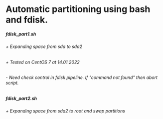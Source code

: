 # Automatic partitioning using bash and fdisk.
##### fdisk_part1.sh
###### + Expanding space from sda to sda2
###### + Tested on CentOS 7 at 14.01.2022
###### - Need check control in fdisk pipeline. If "command not found" then abort script.
##### fdisk_part2.sh
###### + Expanding space from sda2 to root and swap partitions
